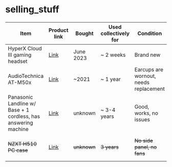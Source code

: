 # selling_stuff

### 

| Item | Product link | Bought | Used collectively for | Condition | Original box and accessories | Paid | Asking |
| ----------- | ----------- | ----------- | ----------- | ----------- | ----------- | ----------- | ----------- |
| HyperX Cloud III gaming headset | [Link](https://www.amazon.in/dp/B0C3BV19Q3/) | June 2023 | ~ 2 weeks | Brand new | Yes | 8,500/- | 5,500/- |
| AudioTechnica AT-M50x | [Link](https://www.amazon.in/dp/B00HVLUR86/) | ~2021 |  ~ 1 year | Earcups are wornout, needs replacement | Yes | ~12,000/- | 7,000/- |
| Panasonic Landline w/ Base + 1 cordless, has answering machine | [Link](https://www.panasonic.com/ca/support/discontinued/telephones-smart-home/kx-tg4772.html) | unknown |  ~ 3-4 years | Good, works, no issues | No | ~10,000/- | 4,000/- |
| ~~NZXT H510 PC case~~ | [Link](https://nzxt.com/product/h510) | ~~unknown~~ | ~~3 years~~ | ~~No side panel, no fans~~ | ~~Yes~~| ~~5,500/-~~ | ~~Free, pay shipping cost~~ |





